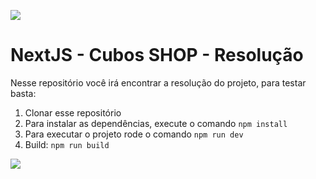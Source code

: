 ![](https://i.imgur.com/xG74tOh.png)

# NextJS - Cubos SHOP - Resolução

Nesse repositório você irá encontrar a resolução do projeto, para testar basta:

1. Clonar esse repositório
2. Para instalar as dependências, execute o comando `npm install`
3. Para executar o projeto rode o comando `npm run dev`
4. Build: `npm run build`

![](https://i.imgur.com/4Mkvyr9.png)
